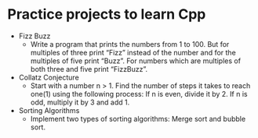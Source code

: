 # Practice projects to learn Cpp
* Fizz Buzz
	* Write a program that prints the numbers from 1 to 100. But for multiples of three print “Fizz” instead of the number and for the multiples of five print “Buzz”. For numbers which are multiples of both three and five print “FizzBuzz”.
* Collatz Conjecture
	* Start with a number n > 1. Find the number of steps it takes to reach one(1) using the following process: If n is even, divide it by 2. If n is odd, multiply it by 3 and add 1.
* Sorting Algorithms
	* Implement two types of sorting algorithms: Merge sort and bubble sort.